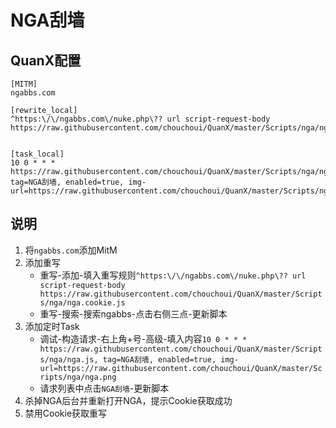 # NGA刮墙

## QuanX配置
```properties
[MITM]
ngabbs.com

[rewrite_local]
^https:\/\/ngabbs.com\/nuke.php\?? url script-request-body https://raw.githubusercontent.com/chouchoui/QuanX/master/Scripts/nga/nga.cookie.js


[task_local]
10 0 * * * https://raw.githubusercontent.com/chouchoui/QuanX/master/Scripts/nga/nga.js, tag=NGA刮墙, enabled=true, img-url=https://raw.githubusercontent.com/chouchoui/QuanX/master/Scripts/nga/nga.png
```

## 说明

1. 将`ngabbs.com`添加MitM
2. 添加重写
    - 重写-添加-填入重写规则`^https:\/\/ngabbs.com\/nuke.php\?? url script-request-body https://raw.githubusercontent.com/chouchoui/QuanX/master/Scripts/nga/nga.cookie.js`
    - 重写-搜索-搜索ngabbs-点击右侧三点-更新脚本
3. 添加定时Task
    - 调试-构造请求-右上角+号-高级-填入内容`10 0 * * * https://raw.githubusercontent.com/chouchoui/QuanX/master/Scripts/nga/nga.js, tag=NGA刮墙, enabled=true, img-url=https://raw.githubusercontent.com/chouchoui/QuanX/master/Scripts/nga/nga.png`
    - 请求列表中点击`NGA刮墙`-更新脚本
4. 杀掉NGA后台并重新打开NGA，提示Cookie获取成功
5. 禁用Cookie获取重写
